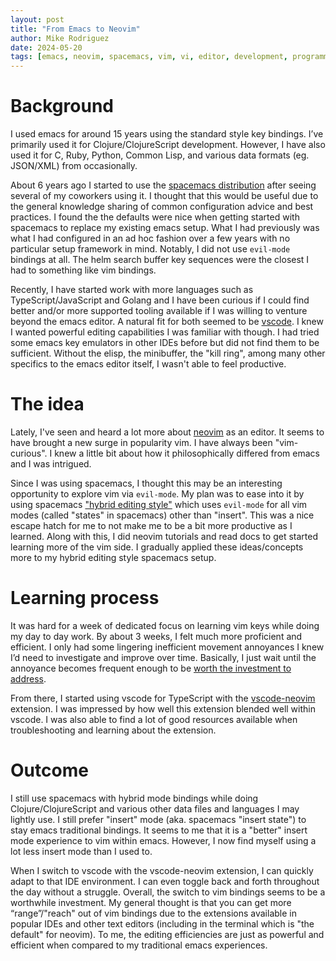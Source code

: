 ```yaml
---
layout: post
title: "From Emacs to Neovim"
author: Mike Rodriguez
date: 2024-05-20
tags: [emacs, neovim, spacemacs, vim, vi, editor, development, programming ]
---
```


# Background

I used emacs for around 15 years using the standard style key bindings. I’ve primarily used it for Clojure/ClojureScript development. However, I have also used it for C, Ruby, Python, Common Lisp, and various data formats (eg. JSON/XML) from occasionally.

About 6 years ago I started to use the [spacemacs distribution](https://www.spacemacs.org) after seeing several of my coworkers using it. I thought that this would be useful due to the general knowledge sharing of common configuration advice and best practices. I found the the defaults were nice when getting started with spacemacs to replace my existing emacs setup. What I had previously was what I had configured in an ad hoc fashion over a few years with no particular setup framework in mind. Notably, I did not use `evil-mode` bindings at all. The helm search buffer key sequences were the closest I had to something like vim bindings.

Recently, I have started work with more languages such as TypeScript/JavaScript and Golang and I have been curious if I could find better and/or more supported tooling available if I was willing to venture beyond the emacs editor. A natural fit for both seemed to be [vscode](https://code.visualstudio.com). I knew I wanted powerful editing capabilities I was familiar with though. I had tried some emacs key emulators in other IDEs before but did not find them to be sufficient. Without the elisp, the minibuffer, the "kill ring", among many other specifics to the emacs editor itself, I wasn't able to feel productive.

# The idea

Lately, I've seen and heard a lot more about [neovim](https://neovim.io) as an editor. It seems to have brought a new surge in popularity vim. I have always been "vim-curious". I knew a little bit about how it philosophically differed from emacs and I was intrigued.

Since I was using spacemacs, I thought this may be an interesting opportunity to explore vim via `evil-mode`. My plan was to ease into it by using spacemacs ["hybrid editing style"](https://develop.spacemacs.org/doc/DOCUMENTATION.html#hybrid) which uses `evil-mode` for all vim modes (called "states" in spacemacs) other than "insert". This was a nice escape hatch for me to not make me to be a bit more productive as I learned. Along with this, I did neovim tutorials and read docs to get started learning more of the vim side. I gradually applied these ideas/concepts more to my hybrid editing style spacemacs setup.

# Learning process

It was hard for a week of dedicated focus on learning vim keys while doing my day to day work. By about 3 weeks, I felt much more proficient and efficient. I only had some lingering inefficient movement annoyances I knew I’d need to investigate and improve over time. Basically, I just wait until the annoyance becomes frequent enough to be [worth the investment to address](https://xkcd.com/1205).

From there, I started using vscode for TypeScript with the [vscode-neovim](https://github.com/vscode-neovim/vscode-neovim) extension. I was impressed by how well this extension blended well within vscode. I was also able to find a lot of good resources available when troubleshooting and learning about the extension.

# Outcome

I still use spacemacs with hybrid mode bindings while doing Clojure/ClojureScript and various other data files and languages I may lightly use. I still prefer "insert" mode (aka. spacemacs "insert state") to stay emacs traditional bindings. It seems to me that it is a "better" insert mode experience to vim within emacs. However, I now find myself using a lot less insert mode than I used to.

When I switch to vscode with the vscode-neovim extension, I can quickly adapt to that IDE environment. I can even toggle back and forth throughout the day without a struggle. Overall, the switch to vim bindings seems to be a worthwhile investment. My general thought is that you can get more “range”/"reach" out of vim bindings due to the extensions available in popular IDEs and other text editors (including in the terminal which is "the default" for neovim). To me, the editing efficiencies are just as powerful and efficient when compared to my traditional emacs experiences.
